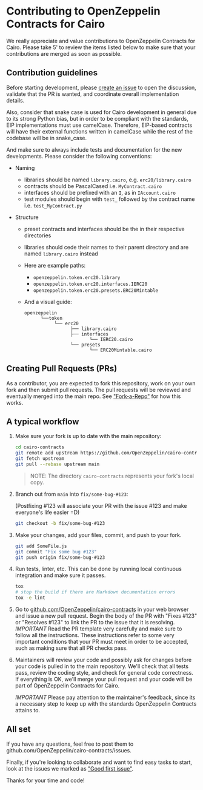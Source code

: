 # Contributing to OpenZeppelin Contracts for Cairo

We really appreciate and value contributions to OpenZeppelin Contracts for Cairo. Please take 5' to review the items listed below to make sure that your contributions are merged as soon as possible.

## Contribution guidelines

Before starting development, please [create an issue](https://github.com/OpenZeppelin/cairo-contracts/issues/new/choose) to open the discussion, validate that the PR is wanted, and coordinate overall implementation details.

Also, consider that snake case is used for Cairo development in general due to its strong Python bias, but in order to be compliant with the standards, EIP implementations must use camelCase. Therefore, EIP-based contracts will have their external functions written in camelCase while the rest of the codebase will be in snake_case.

And make sure to always include tests and documentation for the new developments. Please consider the following conventions:

- Naming
  - libraries should be named `library.cairo`, e.g. `erc20/library.cairo`
  - contracts should be PascalCased i.e. `MyContract.cairo`
  - interfaces should be prefixed with an `I`, as in `IAccount.cairo`
  - test modules should begin with `test_` followed by the contract name i.e. `test_MyContract.py`

- Structure
  - preset contracts and interfaces should be the in their respective directories
  - libraries should cede their names to their parent directory and are named `library.cairo` instead
  - Here are example paths:
    - `openzeppelin.token.erc20.library`
    - `openzeppelin.token.erc20.interfaces.IERC20`
    - `openzeppelin.token.erc20.presets.ERC20Mintable`
  - And a visual guide:

    ```
    openzeppelin
          └──token
               └── erc20
                     ├── library.cairo
                     ├── interfaces
                            └── IERC20.cairo
                     └── presets
                            └── ERC20Mintable.cairo
    ```

## Creating Pull Requests (PRs)

As a contributor, you are expected to fork this repository, work on your own fork and then submit pull requests. The pull requests will be reviewed and eventually merged into the main repo. See ["Fork-a-Repo"](https://help.github.com/articles/fork-a-repo/) for how this works.

## A typical workflow

1. Make sure your fork is up to date with the main repository:

    ```sh
    cd cairo-contracts
    git remote add upstream https://github.com/OpenZeppelin/cairo-contracts.git
    git fetch upstream
    git pull --rebase upstream main
    ```

    > NOTE: The directory `cairo-contracts` represents your fork's local copy.

2. Branch out from `main` into `fix/some-bug-#123`:

    (Postfixing #123 will associate your PR with the issue #123 and make everyone's life easier =D)

    ```sh
    git checkout -b fix/some-bug-#123
    ```

3. Make your changes, add your files, commit, and push to your fork.

    ```sh
    git add SomeFile.js
    git commit "Fix some bug #123"
    git push origin fix/some-bug-#123
    ```

4. Run tests, linter, etc. This can be done by running local continuous integration and make sure it passes.

    ```bash
    tox
    # stop the build if there are Markdown documentation errors
    tox -e lint
    ```

5. Go to [github.com/OpenZeppelin/cairo-contracts](https://github.com/OpenZeppelin/cairo-contracts) in your web browser and issue a new pull request.
    Begin the body of the PR with "Fixes #123" or "Resolves #123" to link the PR to the issue that it is resolving.
    *IMPORTANT* Read the PR template very carefully and make sure to follow all the instructions. These instructions
    refer to some very important conditions that your PR must meet in order to be accepted, such as making sure that all PR checks pass.

6. Maintainers will review your code and possibly ask for changes before your code is pulled in to the main repository. We'll check that all tests pass, review the coding style, and check for general code correctness. If everything is OK, we'll merge your pull request and your code will be part of OpenZeppelin Contracts for Cairo.

    *IMPORTANT* Please pay attention to the maintainer's feedback, since its a necessary step to keep up with the standards OpenZeppelin Contracts attains to.

## All set

If you have any questions, feel free to post them to github.com/OpenZeppelin/cairo-contracts/issues.

Finally, if you're looking to collaborate and want to find easy tasks to start, look at the issues we marked as ["Good first issue"](https://github.com/OpenZeppelin/cairo-contracts/labels/good%20first%20issue).

Thanks for your time and code!
